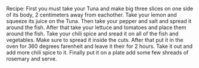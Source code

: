 Recipe: First you must take your Tuna and make big three slices on one side of its body, 2 centimeters away from eachother. Take your lemon and squeeze its juice on the Tuna. Then take your pepper and salt and spread it around the fish. After that take your lettuce and tomatoes and place them around the fish. Take your chili spice and sread it on all of the fish and vegetables. Make sure to spread it inside the cuts. After that put it in the oven for 360 degrees farenheit and leave it their for 2 hours. Take it out and add more chili spice to it. Finally put it on a plate add some few shreads of rosemary and serve.